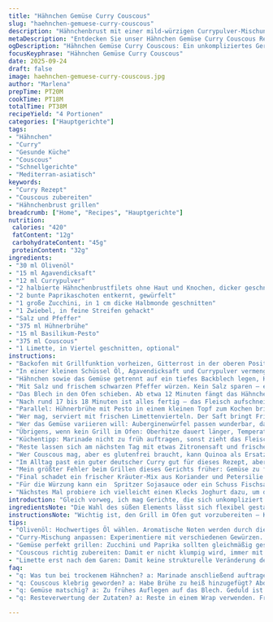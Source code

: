 ```yaml
---
title: "Hähnchen Gemüse Curry Couscous"
slug: "haehnchen-gemuese-curry-couscous"
description: "Hähnchenbrust mit einer mild-würzigen Currypulver-Mischung, dazu knackiges Paprika und Zucchini, alles vom Blech gegrillt. Serviert mit Couscous, der in einer aromatischen Brühe mit Pesto aufgequollen wird. Variationen bei Gemüse und Würze bringen Abwechslung. Schnell gemacht, wenig Schnickschnack, viel Geschmack. Nichts trocken oder matschig dank Grillfunktion im Ofen. Kleiner Twist mit Agavendicksaft statt Ahornsirup, worauf ich bei süßer Note je nach Saison schwöre. Perfekt für stressige Tage, wenn man wenig Zeit hat, aber trotzdem frische Zutaten und Aroma will."
metaDescription: "Entdecken Sie unser Hähnchen Gemüse Curry Couscous Rezept – schnell, aromatisch und perfekt für stressige Tage mit frischen Zutaten."
ogDescription: "Hähnchen Gemüse Curry Couscous: Ein unkompliziertes Gericht mit frisch gegrilltem Gemüse, saftigem Hähnchen und aromatischem Couscous."
focusKeyphrase: "Hähnchen Gemüse Curry Couscous"
date: 2025-09-24
draft: false
image: haehnchen-gemuese-curry-couscous.jpg
author: "Marlena"
prepTime: PT20M
cookTime: PT18M
totalTime: PT38M
recipeYield: "4 Portionen"
categories: ["Hauptgerichte"]
tags:
- "Hähnchen"
- "Curry"
- "Gesunde Küche"
- "Couscous"
- "Schnellgerichte"
- "Mediterran-asiatisch"
keywords:
- "Curry Rezept"
- "Couscous zubereiten"
- "Hähnchenbrust grillen"
breadcrumb: ["Home", "Recipes", "Hauptgerichte"]
nutrition: 
 calories: "420"
 fatContent: "12g"
 carbohydrateContent: "45g"
 proteinContent: "32g"
ingredients:
- "30 ml Olivenöl"
- "15 ml Agavendicksaft"
- "12 ml Currypulver"
- "2 halbierte Hähnchenbrustfilets ohne Haut und Knochen, dicker geschnitten"
- "2 bunte Paprikaschoten entkernt, gewürfelt"
- "1 große Zucchini, in 1 cm dicke Halbmonde geschnitten"
- "1 Zwiebel, in feine Streifen gehackt"
- "Salz und Pfeffer"
- "375 ml Hühnerbrühe"
- "15 ml Basilikum-Pesto"
- "375 ml Couscous"
- "1 Limette, in Viertel geschnitten, optional"
instructions:
- "Backofen mit Grillfunktion vorheizen, Gitterrost in der oberen Position. So wird die Hitze direkt und intensiv, für Röstaromen an Fleisch und Gemüse."
- "In einer kleinen Schüssel Öl, Agavendicksaft und Currypulver vermengen. Agavendicksaft statt Ahornsirup bringt subtilere Süße, passt bei mir oft besser zu schärferen Currys. Keine reine Süße, sondern Tiefe."
- "Hähnchen sowie das Gemüse getrennt auf ein tiefes Backblech legen, Hähnchen auf einer Seite, Gemüse auf der anderen Hälfte verteilen. Dann die Marinade großzügig über alles gießen, aber gut einmassieren. Zwischendurch immer mal mit den Händen oder einem Löffel durchmischen. Das verhindert trockene Flecken und sorgt für Gleichmäßigkeit."
- "Mit Salz und frischem schwarzen Pfeffer würzen. Kein Salz sparen – es zieht beim Grillen weniger ins Fleisch, also ruhig etwas großzügiger sein."
- "Das Blech in den Ofen schieben. Ab etwa 12 Minuten fängt das Hähnchen an, eine goldbraune Kruste zu entwickeln, der Zucchini wird dabei knackig, die Paprika leicht karamellisiert. Genau jetzt probiere ich, die Größe nach Gefühl: Das Fleisch muss nicht trocken sein, Innen saftig, elastisch – leichter Widerstand beim Drücken mit dem Finger."
- "Nach rund 17 bis 18 Minuten ist alles fertig – das Fleisch aufschneiden, es sollte nicht mehr rosa sein, denn sonst ist es roh. Die Zeiten variieren stark nach Dicke der Stücke, deshalb lieber sehen und fühlen."
- "Parallel: Hühnerbrühe mit Pesto in einem kleinen Topf zum Kochen bringen. Sofort vom Herd nehmen, Couscous unterrühren, abdecken. Fünf bis sechs Minuten ziehen lassen, nicht länger, sonst verklumpt er. Mit einer Gabel auflockern, Salzen und Pfeffern, damit nichts fad bleibt."
- "Wer mag, serviert mit frischen Limettenvierteln. Der Saft bringt Frische und kontrastiert die Süße des Agavendicksafts. Limette nicht aufdrängen, aber für mich ein Muss."
- "Wer das Gemüse variieren will: Auberginenwürfel passen wunderbar, dann das Öl etwas erhöhen, weil sie mehr Öl ziehen. Karotten bringen Süße, erinnern aber an andere Gerichte in der Kombi besser mit Ingwer oder Knoblauch, die hier fehlen."
- "Übrigens, wenn kein Grill im Ofen: Oberhitze dauert länger, Temperatur auf 200 Grad, dafür das Blech mittig platzieren. Wichtig: Fleisch und Gemüse regelmäßig wenden, damit nichts verbrennt oder trocken wird."
- "Küchentipp: Marinade nicht zu früh auftragen, sonst zieht das Fleisch zu viel Säure und wird zäh. Kurz vor dem Grillen verteilen, dann bleibt die Oberfläche saftig mit Röstaromen."
- "Reste lassen sich am nächsten Tag mit etwas Zitronensaft und frischen Kräutern aufpeppen, angebraten in der Pfanne, dann geht der Geschmack nochmal in eine andere Richtung."
- "Wer Couscous mag, aber es glutenfrei braucht, kann Quinoa als Ersatz nehmen. Gleiche Menge Brühe, ähnliches Quellverhalten, nussiger Geschmack, viel Protein."
- "Im Alltag past ein guter deutscher Curry gut für dieses Rezept, aber ich bevorzuge die Mischung, die ich selbst zusammenstelle. Mehr Kurkuma für Farbe, etwas Kreuzkümmel für Tiefe."
- "Mein größter Fehler beim Grillen dieses Gerichts früher: Gemüse zu früh aufs Blech, dann wird es matschig, nicht knackig. Geduldig sein und Gemüse erst gleichzeitig mit dem Fleisch in den Ofen geben, so bleiben die Texturen besser erhalten."
- "Final schadet ein frischer Kräuter-Mix aus Koriander und Petersilie nicht. Bringt Frische, die das Curry nicht überlagert."
- "Für die Würzung kann ein  Spritzer Sojasauce oder ein Schuss Fischsauce den Geschmack umami-lastiger machen, aber das ist persönlicher Geschmack und hat mit klassischem Curry wenig zu tun."
- "Nächstes Mal probiere ich vielleicht einen Klecks Joghurt dazu, um die Schärfe sanft zu brechen – nur nicht zu früh, sonst gerinnt die Soße."
introduction: "Gleich vorweg, ich mag Gerichte, die sich unkompliziert und ohne viel Aufhebens machen lassen, aber trotzdem eine gute Portion Geschmack auf den Teller bringen. Hähnchen mit Curry und Gemüse vom Blech – das geht bei mir immer. Das Curry-Pulver hab ich angepasst, weniger scharf, dafür mit mehr Farbe und Aroma, weil ich mich nicht immer auf fertige Mischungen verlassen will. Ahornsirup ersetze ich oft durch Agavendicksaft, gerade jetzt, wo ich experimentiere, wie viel Süße das Curry verträgt. Das Gemüse bleibt knackig, die Hähnchenbrust saftig durch die Grillfunktion im Ofen – auf genau dieses Ergebnis habe ich hintrainiert. Couscous als Begleiter ist schnell gemacht und so variabel, dass sogar Reste von Kräutern und Pesto ein zweites Leben bekommen. So etwas mag ich: einfach, bunt und kein Gedöns."
ingredientsNote: "Die Wahl des süßen Elements lässt sich flexibel gestalten – Ahornsirup, Agavendicksaft oder sogar Honig funktionieren, je nach Vorliebe. Die Currypulver-Mischung kann individuell sein, hier empfehle ich Kurkuma, Kreuzkümmel und ein mildes Chili ohne große Schärfe, sonst schmeckt man die subtile Süße nicht raus. Statt Hähnchenbrust geht auch Putenfleisch oder festes Tofu für Vegetarier, dann aber die Marinade eventuell mit etwas Sojasauce ergänzen für Umami. Für Gemüse eignen sich Paprika und Zucchini als Klassiker, aber Karotten, Aubergine oder grüne Bohnen passen auch, sollten jedoch ähnlich groß geschnitten werden für gleichmäßiges Garen. Couscous ist schnell gemacht, wer keine Brühe hat, kann auch Wasser nehmen, aber dann unbedingt Würze in Form von Salz und Kräutern ergänzen. Pesto bringt Geschmack und Farbe, eignet sich auch ein rotes Pesto oder eine Kräuterpasta. Limetten sind optional, ich rate aber, nicht zu sparen, Frische bringt Leben ins Gericht."
instructionsNote: "Wichtig ist, den Grill im Ofen gut vorzubereiten – Kuchengitter ganz oben, damit die Hitze direkt aufs Fleisch trifft. Marinade zuletzt auftragen, um Zähigkeit zu vermeiden. Rund 15 bis 18 Minuten sind eine Orientierung – aber unbedingt visuell und haptisch beobachten. Das Hähnchen soll eine schöne Bräune haben und innen nicht trocken wirken. Beim Gemüse gilt: knackig, aber nicht roh. Couscous rechtzeitig aufquellen lassen, nicht zu lange, sonst wird er klebrig. Nach dem Garen alles gut vermischen, Fleisch mit einer Gabel andrücken, damit es saftig bleibt. Wer zu trockenen Flecken am Blech neigt, probiert Backpapier oder Blech mit Rand, sonst fällt Marinade und Bratensaft weg. Limette immer erst zum Schluss – so bleibt die Säure frisch. Reste lassen sich hervorragend in Wraps oder Salaten verarbeiten, dafür die Rhythmen von süß, sauer, würzig nutzen. Für mehr Tiefe ab und zu eine Prise Zimt oder Sternanis ins Curry geben, bloß vorsichtig dosieren, sonst wird es karamellig und schwer."
tips:
- "Olivenöl: Hochwertiges Öl wählen. Aromatische Noten werden durch die Hitze verstärkt. Nur frisches verwenden; ranziges Öl beeinträchtigt den Geschmack. Unbedingt darauf achten."
- "Curry-Mischung anpassen: Experimentiere mit verschiedenen Gewürzen. Ich hab Kurkuma und Kreuzkümmel verwendet, aber meine bevorzugte Mischung ist einzigartig. Individualisiere deinen Geschmack."
- "Gemüse perfekt grillen: Zucchini und Paprika sollten gleichmäßig geschnitten werden. Damit garen sie besser. Kleinere Stücke saugen mehr Geschmacksstoffe auf. Wichtig für die Textur."
- "Couscous richtig zubereiten: Damit er nicht klumpig wird, immer mit einer Gabel auflockern. Richtig würzen, sonst bleibt er fad. Ein bisschen mehr Salz wirkt Wunder."
- "Limette erst nach dem Garen: Damit keine strukturelle Veränderung des Gerichtes entsteht. Der Saft belebt die Aromen. Ein kleiner Spritzer kann viel bewirken, teste dich aus."
faq:
- "q: Was tun bei trockenem Hähnchen? a: Marinade anschließend auftragen. Gewerbe auf das Fleisch, damit Feuchtigkeit bleibt. Immer auf Hitze achten, am besten mit einem Fleischthermometer."
- "q: Couscous klebrig geworden? a: Habe Brühe zu heiß hinzugefügt? Abdecken, 5-6 Minuten ziehen lassen. Evtl. mit mehr Olivenöl auflockern und gut durchmischen, bis die Konsistenz stimmt."
- "q: Gemüse matschig? a: Zu frühes Auflegen auf das Blech. Geduld ist hier wichtig. Nie das Gemüse vor dem Hähnchen grillen, sonst wird es labrig und verliert die Frische."
- "q: Resteverwertung der Zutaten? a: Reste in einem Wrap verwenden. Frische Kräuter dazu geben, um Geschmack und Aroma zu intensivieren. Oder als Salat kombinieren: Gesund und lecker."

---
```

